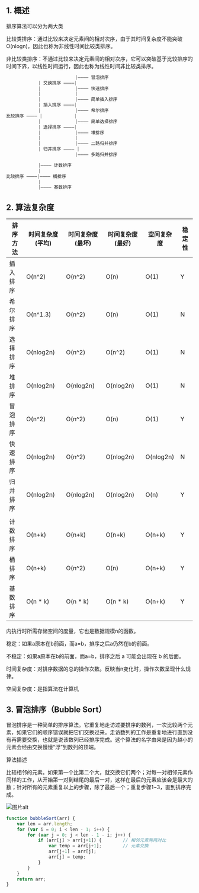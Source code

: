 ## 1. 概述

排序算法可以分为两大类

比较类排序：通过比较来决定元素间的相对次序，由于其时间复杂度不能突破O(nlogn)，因此也称为非线性时间比较类排序。

非比较类排序：不通过比较来决定元素间的相对次序，它可以突破基于比较排序的时间下界，以线性时间运行，因此也称为线性时间非比较类排序。

```s
                          |———— 冒泡排序
            | 交换排序 ————|
            |             |———— 快速排序
            |             |
            |             |———— 简单插入排序
            | 插入排序 ————|
            |             |———— 希尔排序
比较排序 ———— |            |
            |             |———— 简单选择排序
            | 选择排序 ————|
            |             |———— 堆排序
            |             |
            |             |———— 二路归并排序
            | 归并排序 ———— |
                          |———— 多路归并排序
```

```s
            |———— 计数排序
            |
比较排序 ————|———— 桶排序
            |
            |———— 基数排序
```

## 2. 算法复杂度

| 排序方法 | 时间复杂度(平均) | 时间复杂度(最坏) | 时间复杂度(最好) | 空间复杂度 | 稳定性 |
| -- | -- | -- | -- | -- | -- |
| 插入排序 | O(n^2) | O(n^2) | O(n) | O(1) | Y |
| 希尔排序 | O(n^1.3) | O(n^2) | O(n) | O(1) | N |
| 选择排序 | O(nlog2n) | O(n^2) | O(n^2) | O(1) | N |
| 堆排序 | O(nlog2n) | O(nlog2n) | O(nlog2n) | O(1) | N |
| 冒泡排序 | O(n^2) | O(n^2) | O(n) | O(1) | Y |
| 快速排序 | O(nlog2n) | O(n^2) | O(nlog2n) | O(nlog2n) | N |
| 归并排序 | O(nlog2n) | O(nlog2n) | O(nlog2n) | O(n) | Y |
|  |  |  |  |  |  |
| 计数排序 | O(n+k) | O(n+k) | O(n+k) | O(n+k) | Y |
| 桶排序 | O(n+k) | O(n^2) | O(n) | O(n+k) | Y |
| 基数排序 | O(n * k) | O(n * k) | O(n * k) | O(n+k) | Y |

内执行时所需存储空间的度量，它也是数据规模n的函数。

稳定：如果a原本在b前面，而a=b，排序之后a仍然在b的前面。

不稳定：如果a原本在b的前面，而a=b，排序之后 a 可能会出现在 b 的后面。

时间复杂度：对排序数据的总的操作次数。反映当n变化时，操作次数呈现什么规律。

空间复杂度：是指算法在计算机

## 3. 冒泡排序（Bubble Sort）

冒泡排序是一种简单的排序算法。它重复地走访过要排序的数列，一次比较两个元素，如果它们的顺序错误就把它们交换过来。走访数列的工作是重复地进行直到没有再需要交换，也就是说该数列已经排序完成。这个算法的名字由来是因为越小的元素会经由交换慢慢“浮”到数列的顶端。 

算法描述

比较相邻的元素。如果第一个比第二个大，就交换它们两个；对每一对相邻元素作同样的工作，从开始第一对到结尾的最后一对，这样在最后的元素应该会是最大的数；针对所有的元素重复以上的步骤，除了最后一个；重复步骤1~3，直到排序完成。

![图片alt](https://images2017.cnblogs.com/blog/849589/201710/849589-20171015223238449-2146169197.gif)

```js
function bubbleSort(arr) {
    var len = arr.length;
    for (var i = 0; i < len - 1; i++) {
        for (var j = 0; j < len - 1 - i; j++) {
            if (arr[j] > arr[j+1]) {        // 相邻元素两两对比
                var temp = arr[j+1];        // 元素交换
                arr[j+1] = arr[j];
                arr[j] = temp;
            }
        }
    }
    return arr;
}
```